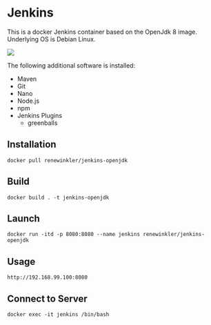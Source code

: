 # Jenkins 

This is a docker Jenkins container based on the OpenJdk 8 image. Underlying OS is Debian Linux.

<img src="http://jenkins-ci.org/sites/default/files/jenkins_logo.png"/>

The following additional software is installed:

* Maven
* Git
* Nano
* Node.js
* npm
* Jenkins Plugins
	* greenballs


## Installation

```
docker pull renewinkler/jenkins-openjdk
```

## Build

```
docker build . -t jenkins-openjdk
```


## Launch

```
docker run -itd -p 8080:8080 --name jenkins renewinkler/jenkins-openjdk
```


## Usage

```
http://192.168.99.100:8080
```


## Connect to Server

```
docker exec -it jenkins /bin/bash
```
